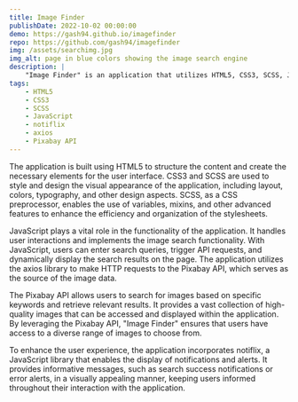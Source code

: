 ```yaml
---
title: Image Finder
publishDate: 2022-10-02 00:00:00
demo: https://gash94.github.io/imagefinder
repo: https://github.com/gash94/imagefinder
img: /assets/searchimg.jpg
img_alt: page in blue colors showing the image search engine
description: |
    "Image Finder" is an application that utilizes HTML5, CSS3, SCSS, JavaScript, notiflix, axios, and the Pixabay API. The purpose of this application is to provide users with a convenient and intuitive way to search for images.
tags:
    - HTML5
    - CSS3
    - SCSS
    - JavaScript
    - notiflix
    - axios
    - Pixabay API
---
```


The application is built using HTML5 to structure the content and create the necessary elements for the user interface. CSS3 and SCSS are used to style and design the visual appearance of the application, including layout, colors, typography, and other design aspects. SCSS, as a CSS preprocessor, enables the use of variables, mixins, and other advanced features to enhance the efficiency and organization of the stylesheets.

JavaScript plays a vital role in the functionality of the application. It handles user interactions and implements the image search functionality. With JavaScript, users can enter search queries, trigger API requests, and dynamically display the search results on the page. The application utilizes the axios library to make HTTP requests to the Pixabay API, which serves as the source of the image data.

The Pixabay API allows users to search for images based on specific keywords and retrieve relevant results. It provides a vast collection of high-quality images that can be accessed and displayed within the application. By leveraging the Pixabay API, "Image Finder" ensures that users have access to a diverse range of images to choose from.

To enhance the user experience, the application incorporates notiflix, a JavaScript library that enables the display of notifications and alerts. It provides informative messages, such as search success notifications or error alerts, in a visually appealing manner, keeping users informed throughout their interaction with the application.
